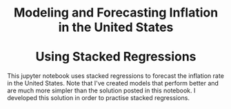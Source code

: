 <H1 align="center"> Modeling and Forecasting Inflation in the United States<br> <br> Using Stacked Regressions  </center></H1>

<p> This jupyter notebook uses stacked regressions to forecast the inflation rate in the United States. Note that I've created models that perform better and are much more simpler than the solution posted in this notebook. I developed this solution in order to practise stacked regressions.
 </p>
